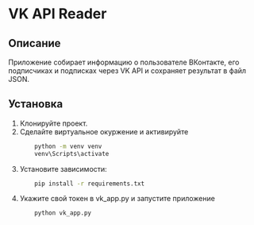 # VK API Reader

## Описание
Приложение собирает информацию о пользователе ВКонтакте, его подписчиках и подписках через VK API и сохраняет результат в файл JSON.

## Установка
1. Клонируйте проект.
2. Сделайте виртуальное окуржение и активируйте
    ```bash
        python -m venv venv
        venv\Scripts\activate
    ```
3. Установите зависимости:
    ```bash
        pip install -r requirements.txt
    ```
4. Укажите свой токен в vk_app.py и запустите приложение
    ```bash
        python vk_app.py
    ```
